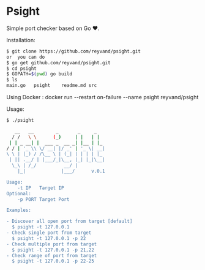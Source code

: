 # Psight
Simple port checker based on Go ❤️.


Installation:

```sh
$ git clone https://github.com/reyvand/psight.git 
or  you can do
$ go get github.com/reyvand/psight.git
$ cd psight
$ GOPATH=$(pwd) go build
$ ls
main.go   psight    readme.md src
```
Using Docker  : 
docker run --restart on-failure --name psight reyvand/psight


Usage:
```sh
$ ./psight

   __   __        _       _     _
  / /   \ \      (_)     | |   | |
 | | _ __| |  ___ _  __ _| |__ | |_
/ / | '_ \\ \/ __| |/ _' | '_ \| __|
\ \ | |_) / /\__ \ | (_| | | | | |_
 | || .__/ | |___/_|\__, |_| |_|\__|
  \_\ | /_/          __/ |
    |_|             |___/      v.0.1

Usage:
	-t IP	Target IP
Optional:
	-p PORT	Target Port

Examples:

- Discover all open port from target [default]
  $ psight -t 127.0.0.1
- Check single port from target
  $ psight -t 127.0.0.1 -p 22
- Check multiple port from target
  $ psight -t 127.0.0.1 -p 21,22
- Check range of port from target
  $ psight -t 127.0.0.1 -p 22-25
```
